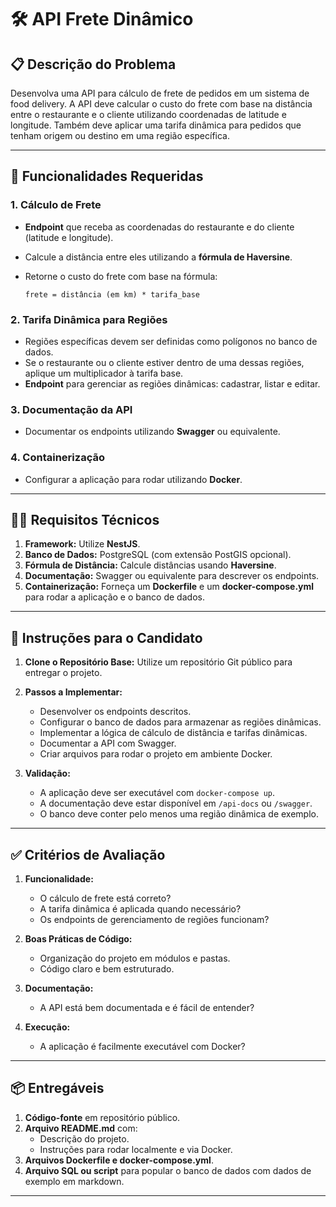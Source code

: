 # 🛠️ API Frete Dinâmico

## 📋 Descrição do Problema

Desenvolva uma API para cálculo de frete de pedidos em um sistema de food delivery. A API deve calcular o custo do frete com base na distância entre o restaurante e o cliente utilizando coordenadas de latitude e longitude. Também deve aplicar uma tarifa dinâmica para pedidos que tenham origem ou destino em uma região específica.

---

## 🚀 Funcionalidades Requeridas

### 1. Cálculo de Frete

- **Endpoint** que receba as coordenadas do restaurante e do cliente (latitude e longitude).
- Calcule a distância entre eles utilizando a **fórmula de Haversine**.
- Retorne o custo do frete com base na fórmula:

  ```
  frete = distância (em km) * tarifa_base
  ```

### 2. Tarifa Dinâmica para Regiões

- Regiões específicas devem ser definidas como polígonos no banco de dados.
- Se o restaurante ou o cliente estiver dentro de uma dessas regiões, aplique um multiplicador à tarifa base.
- **Endpoint** para gerenciar as regiões dinâmicas: cadastrar, listar e editar.

### 3. Documentação da API

- Documentar os endpoints utilizando **Swagger** ou equivalente.

### 4. Containerização

- Configurar a aplicação para rodar utilizando **Docker**.

---

## 🧑‍💻 Requisitos Técnicos

1. **Framework:** Utilize **NestJS**.
2. **Banco de Dados:** PostgreSQL (com extensão PostGIS opcional).
3. **Fórmula de Distância:** Calcule distâncias usando **Haversine**.
4. **Documentação:** Swagger ou equivalente para descrever os endpoints.
5. **Containerização:** Forneça um **Dockerfile** e um **docker-compose.yml** para rodar a aplicação e o banco de dados.

---

## 📜 Instruções para o Candidato

1. **Clone o Repositório Base:** Utilize um repositório Git público para entregar o projeto.
2. **Passos a Implementar:**

   - Desenvolver os endpoints descritos.
   - Configurar o banco de dados para armazenar as regiões dinâmicas.
   - Implementar a lógica de cálculo de distância e tarifas dinâmicas.
   - Documentar a API com Swagger.
   - Criar arquivos para rodar o projeto em ambiente Docker.

3. **Validação:**
   - A aplicação deve ser executável com `docker-compose up`.
   - A documentação deve estar disponível em `/api-docs` ou `/swagger`.
   - O banco deve conter pelo menos uma região dinâmica de exemplo.

---

## ✅ Critérios de Avaliação

1. **Funcionalidade:**

   - O cálculo de frete está correto?
   - A tarifa dinâmica é aplicada quando necessário?
   - Os endpoints de gerenciamento de regiões funcionam?

2. **Boas Práticas de Código:**

   - Organização do projeto em módulos e pastas.
   - Código claro e bem estruturado.

3. **Documentação:**

   - A API está bem documentada e é fácil de entender?

4. **Execução:**
   - A aplicação é facilmente executável com Docker?

---

## 📦 Entregáveis

1. **Código-fonte** em repositório público.
2. **Arquivo README.md** com:
   - Descrição do projeto.
   - Instruções para rodar localmente e via Docker.
3. **Arquivos Dockerfile e docker-compose.yml**.
4. **Arquivo SQL ou script** para popular o banco de dados com dados de exemplo em markdown.

---
